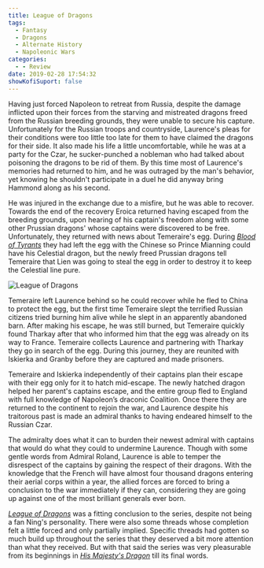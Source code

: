 ```yaml
---
title: League of Dragons
tags:
  - Fantasy
  - Dragons
  - Alternate History
  - Napoleonic Wars
categories:
  - - Review
date: 2019-02-28 17:54:32
showKofiSuport: false
---
```


Having just forced Napoleon to retreat from Russia, despite the damage inflicted upon their forces from the starving and mistreated dragons freed from the Russian breeding grounds, they were unable to secure his capture.  Unfortunately for the Russian troops and countryside, Laurence's pleas for their conditions were too little too late for them to have claimed the dragons for their side.  It also made his life a little uncomfortable, while he was at a party for the Czar, he sucker-punched a nobleman who had talked about poisoning the dragons to be rid of them.  By this time most of Laurence's memories had returned to him, and he was outraged by the man's behavior, yet knowing he shouldn't participate in a duel he did anyway bring Hammond along as his second.

He was injured in the exchange due to a misfire, but he was able to recover.<!-- more -->  Towards the end of the recovery Eroica returned having escaped from the breeding grounds, upon hearing of his captain's freedom along with some other Prussian dragons' whose captains were discovered to be free.  Unfortunately, they returned with news about Temeraire's egg.  During [_Blood of Tyrants_](https://www.amazon.com/gp/product/0345522907/ref=as_li_tl?ie=UTF8&tag=mysite009e-20&camp=1789&creative=9325&linkCode=as2&creativeASIN=0345522907&linkId=1901833b7a0374e256008280b1ce35d4) they had left the egg with the Chinese so Prince Mianning could have his Celestial dragon, but the newly freed Prussian dragons tell Temeraire that Lien was going to steal the egg in order to destroy it to keep the Celestial line pure.<div class="embedded-image-right"><img src="https://images-na.ssl-images-amazon.com/images/I/61K5p3-sQJL._SX342_.jpg" alt="League of Dragons" style="max-height: 300px; max-width: 300px"/></div>

Temeraire left Laurence behind so he could recover while he fled to China to protect the egg, but the first time Temeraire slept the terrified Russian citizens tried burning him alive while he slept in an apparently abandoned barn.  After making his escape, he was still burned, but Temeraire quickly found Tharkay after that who informed him that the egg was already on its way to France.  Temeraire collects Laurence and partnering with Tharkay they go in search of the egg.  During this journey, they are reunited with Iskierka and Granby before they are captured and made prisoners.

Temeraire and Iskierka independently of their captains plan their escape with their egg only for it to hatch mid-escape.  The newly hatched dragon helped her parent's captains escape, and the entire group fled to England with full knowledge of Napoleon’s draconic Coalition.  Once there they are returned to the continent to rejoin the war, and Laurence despite his traitorous past is made an admiral thanks to having endeared himself to the Russian Czar.

The admiralty does what it can to burden their newest admiral with captains that would do what they could to undermine Laurence.  Though with some gentle words from Admiral Roland, Laurence is able to temper the disrespect of the captains by gaining the respect of their dragons.  With the knowledge that the French will have almost four thousand dragons entering their aerial corps within a year, the allied forces are forced to bring a conclusion to the war immediately if they can, considering they are going up against one of the most brilliant generals ever born.

[_League of Dragons_](https://www.amazon.com/gp/product/0345522931/ref=as_li_tl?ie=UTF8&tag=mysite009e-20&camp=1789&creative=9325&linkCode=as2&creativeASIN=0345522931&linkId=901965e81bacf0fe21d2a19cbadc5612) was a fitting conclusion to the series, despite not being a fan Ning's personality.  There were also some threads whose completion felt a little forced and only partially implied. Specific threads had gotten so much build up throughout the series that they deserved a bit more attention than what they received.  But with that said the series was very pleasurable from its beginnings in [_His Majesty's Dragon_](https://www.amazon.com/gp/product/0345481283/ref=as_li_tl?ie=UTF8&camp=1789&creative=9325&creativeASIN=0345481283&linkCode=as2&tag=mysite009e-20&linkId=6cde67a6da69a9478c278e46771011bc) till its final words.